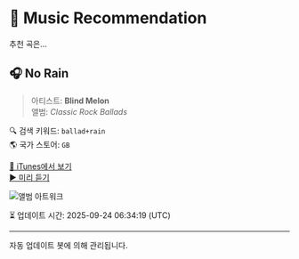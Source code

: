 
# 🎵 Music Recommendation

추천 곡은...

## 🎧 No Rain  
> 아티스트: **Blind Melon**  
> 앨범: _Classic Rock Ballads_  

🔍 검색 키워드: `ballad+rain`  
🌎 국가 스토어: `GB`

[🔗 iTunes에서 보기](https://music.apple.com/gb/album/no-rain/1452700170?i=1452701416&uo=4)  
[▶️ 미리 듣기](https://audio-ssl.itunes.apple.com/itunes-assets/AudioPreview221/v4/12/68/00/126800de-92d0-fbeb-fac5-09a9b011d50d/mzaf_5846691306384168661.plus.aac.p.m4a)

![앨범 아트워크](https://is1-ssl.mzstatic.com/image/thumb/Music114/v4/f4/f3/f1/f4f3f11e-0d43-2a55-1732-df8a3db63e91/16UMGIM80625.rgb.jpg/100x100bb.jpg)

⏳ 업데이트 시간: 2025-09-24 06:34:19 (UTC)

---
자동 업데이트 봇에 의해 관리됩니다.
